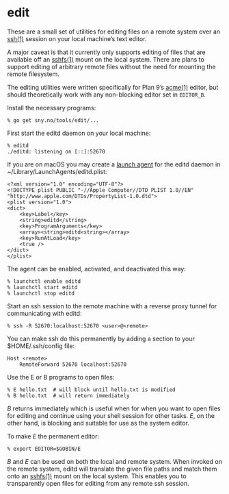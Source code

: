 edit
====

These are a small set of utilities for editing files on a remote
system over an [ssh(1)] session on your local machine’s text editor.

A major caveat is that it currently only supports editing of files
that are available off an [sshfs(1)] mount on the local system.
There are plans to support editing of arbitrary remote files without
the need for mounting the remote filesystem.

The editing utilities were written specifically for Plan 9’s [acme(1)]
editor, but should theoretically work with any non-blocking editor
set in `EDITOR_B`.

Install the necessary programs:

	% go get sny.no/tools/edit/...

First start the editd daemon on your local machine:

	% editd
	./editd: listening on [::]:52670

If you are on macOS you may create a [launch agent] for the editd
daemon in ~/Library/LaunchAgents/editd.plist:

	<?xml version="1.0" encoding="UTF-8"?>
	<!DOCTYPE plist PUBLIC "-//Apple Computer//DTD PLIST 1.0//EN" "http://www.apple.com/DTDs/PropertyList-1.0.dtd">
	<plist version="1.0">
	<dict>
		<key>Label</key>
		<string>editd</string>
		<key>ProgramArguments</key>
		<array><string>editd<string></array>
		<key>RunAtLoad</key>
		<true />
	</dict>
	</plist>

The agent can be enabled, activated, and deactivated this way:

	% launchctl enable editd
	% launchctl start editd
	% launchctl stop editd

Start an ssh session to the remote machine with a reverse proxy
tunnel for communicating with editd:

	% ssh -R 52670:localhost:52670 <user>@<remote>

You can make ssh do this permanently by adding a section to your
$HOME/.ssh/config file:

	Host <remote>
		RemoteForward 52670 localhost:52670

Use the E or B programs to open files:

	% E hello.txt  # will block until hello.txt is modified
	% B hello.txt  # will return immediately

_B_ returns immediately which is useful when for when you want to
open files for editing and continue using your shell session for
other tasks.  _E_, on the other hand, is blocking and suitable for
use as the system editor.

To make _E_ the permanent editor:

	% export EDITOR=$GOBIN/E

_B_ and _E_ can be used on both the local and remote system.  When
invoked on the remote system, editd will translate the given file
paths and match them onto an [sshfs(1)] mount on the local system.
This enables you to transparently open files for editing from any
remote ssh session.


[acme(1)]: http://man.cat-v.org/plan_9/1/acme
[ed(1)]: https://manpages.debian.org/buster/ed/ed.1.en.html
[ssh(1)]: https://manpages.debian.org/buster/openssh-client/ssh.1.en.html
[sshfs(1)]: https://manpages.debian.org/buster/sshfs/sshfs.1.en.html

[launch agent]: https://developer.apple.com/library/archive/documentation/MacOSX/Conceptual/BPSystemStartup/Chapters/CreatingLaunchdJobs.html

